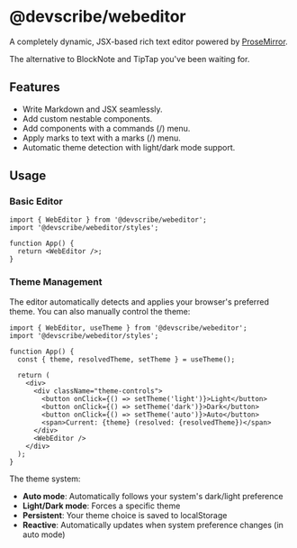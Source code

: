 # @devscribe/webeditor

A completely dynamic, JSX-based rich text editor powered by [ProseMirror](https://prosemirror.net/).

The alternative to BlockNote and TipTap you've been waiting for.

## Features

- Write Markdown and JSX seamlessly.
- Add custom nestable components.
- Add components with a commands (/) menu.
- Apply marks to text with a marks (/) menu.
- Automatic theme detection with light/dark mode support.

## Usage

### Basic Editor

```tsx
import { WebEditor } from '@devscribe/webeditor';
import '@devscribe/webeditor/styles';

function App() {
  return <WebEditor />;
}
```

### Theme Management

The editor automatically detects and applies your browser's preferred theme. You can also manually control the theme:

```tsx
import { WebEditor, useTheme } from '@devscribe/webeditor';
import '@devscribe/webeditor/styles';

function App() {
  const { theme, resolvedTheme, setTheme } = useTheme();

  return (
    <div>
      <div className="theme-controls">
        <button onClick={() => setTheme('light')}>Light</button>
        <button onClick={() => setTheme('dark')}>Dark</button>
        <button onClick={() => setTheme('auto')}>Auto</button>
        <span>Current: {theme} (resolved: {resolvedTheme})</span>
      </div>
      <WebEditor />
    </div>
  );
}
```

The theme system:
- **Auto mode**: Automatically follows your system's dark/light preference
- **Light/Dark mode**: Forces a specific theme
- **Persistent**: Your theme choice is saved to localStorage
- **Reactive**: Automatically updates when system preference changes (in auto mode)
